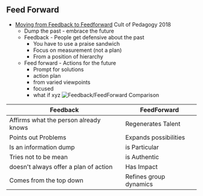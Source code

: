 Feed Forward
------------

* [Moving from Feedback to Feedforward](https://www.cultofpedagogy.com/feedforward/) Cult of Pedagogy 2018
    * Dump the past - embrace the future
    * Feedback - People get defensive about the past
        * You have to use a praise sandwich
        * Focus on measurement (not a plan)
        * From a position of hierarchy
    * Feed forward - Actions for the future
        * Prompt for solutions
        * action plan
        * from varied viewpoints
        * focused
        * what if xyz
![Feedback/FeedForward Comparison](https://www.cultofpedagogy.com/wp-content/uploads/2018/01/Feedforward-Chart.png)

| Feedback | FeedForward |
|----------|-------------|
| Affirms what the person already knows | Regenerates Talent |
| Points out Problems | Expands possibilities |
| Is an information dump | is Particular |
| Tries not to be mean | is Authentic |
| doesn't always offer a plan of action | Has Impact |
| Comes from the top down | Refines group dynamics |
